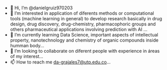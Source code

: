 - 👋 Hi, I’m @danielgruiz970203
- 👀 I’m interested in application of diferents methods or computational tools (machine learning in general) to develop research basically 
in drug design, drug discovery, drug-chemistry,  pharmacophoric groups and others pharmaceutical applications involving prediction with AI  ...
- 🌱 I’m currently learning Data Science, important aspects of intellectual property, nanotechnology and chemistry of organic compounds inside humman body...
- 💞️ I’m looking to collaborate on diferent people with experience in áreas of my interest...
- 📫 How to reach me da-grajales7@utp.edu.co...

<!---
danielgruiz970203/danielgruiz970203 is a ✨ special ✨ repository because its `README.md` (this file) appears on your GitHub profile.
You can click the Preview link to take a look at your changes.
--->
